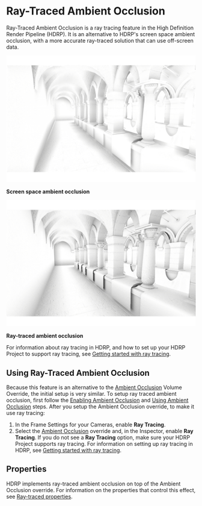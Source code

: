 # Ray-Traced Ambient Occlusion

Ray-Traced Ambient Occlusion is a ray tracing feature in the High Definition Render Pipeline (HDRP). It is an alternative to HDRP's screen space ambient occlusion, with a more accurate ray-traced solution that can use off-screen data.

![](Images/RayTracedAmbientOcclusion1.png)

**Screen space ambient occlusion**

![](Images/RayTracedAmbientOcclusion2.png)

**Ray-traced ambient occlusion**

For information about ray tracing in HDRP, and how to set up your HDRP Project to support ray tracing, see [Getting started with ray tracing](Ray-Tracing-Getting-Started.md).

## Using Ray-Traced Ambient Occlusion

Because this feature is an alternative to the [Ambient Occlusion](Override-Ambient-Occlusion.md) Volume Override, the initial setup is very similar.  To setup ray traced ambient occlusion, first follow the [Enabling Ambient Occlusion](Override-Ambient-Occlusion.md#enabling-ambient-occlusion) and [Using Ambient Occlusion](Override-Ambient-Occlusion.md#using-ambient-occlusion) steps. After you setup the Ambient Occlusion override, to make it use ray tracing:

1. In the Frame Settings for your Cameras, enable **Ray Tracing**.
2. Select the [Ambient Occlusion](Override-Ambient-Occlusion.md) override and, in the Inspector, enable **Ray Tracing**. If you do not see a **Ray Tracing** option, make sure your HDRP Project supports ray tracing. For information on setting up ray tracing in HDRP, see [Getting started with ray tracing](Ray-Tracing-Getting-Started.md).

## Properties

HDRP implements ray-traced ambient occlusion on top of the Ambient Occlusion override. For information on the properties that control this effect, see [Ray-traced properties](Override-Ambient-Occlusion.md#ray-traced).

